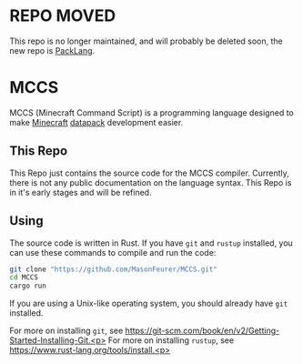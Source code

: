 # REPO MOVED
This repo is no longer maintained, and will probably be deleted soon, the new repo is <a href="https://github.com/MasonFeurer/PackLang">PackLang</a>.

# MCCS
MCCS (Minecraft Command Script) is a programming language designed to make <a href="https://minecraft.net">Minecraft</a> <a href="https://minecraft.fandom.com/wiki/Data_pack">datapack</a> development easier.


## This Repo
This Repo just contains the source code for the MCCS compiler.
Currently, there is not any public documentation on the language syntax.
This Repo is in it's early stages and will be refined.

## Using
The source code is written in Rust.
If you have `git` and `rustup` installed, you can use these commands to compile and run the code:<p>
```bash
git clone "https://github.com/MasonFeurer/MCCS.git"
cd MCCS
cargo run
```

If you are using a Unix-like operating system, you should already have `git` installed.<p>
For more on installing `git`, see https://git-scm.com/book/en/v2/Getting-Started-Installing-Git.<p>
For more on installing `rustup`, see https://www.rust-lang.org/tools/install.<p>

